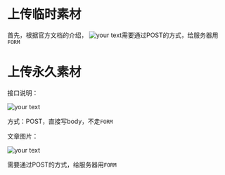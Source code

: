 # 上传临时素材

首先，根据官方文档的介绍，	![your text](http://o7bk1ffzo.bkt.clouddn.com/1476349653734)需要通过POST的方式，给服务器用`FORM` 





# 上传永久素材



接口说明： 

![your text](http://o7bk1ffzo.bkt.clouddn.com/1476431061939)

方式：POST，直接写body，不走`FORM`





文章图片：

![your text](http://o7bk1ffzo.bkt.clouddn.com/1476431170239)

需要通过POST的方式，给服务器用`FORM` 



